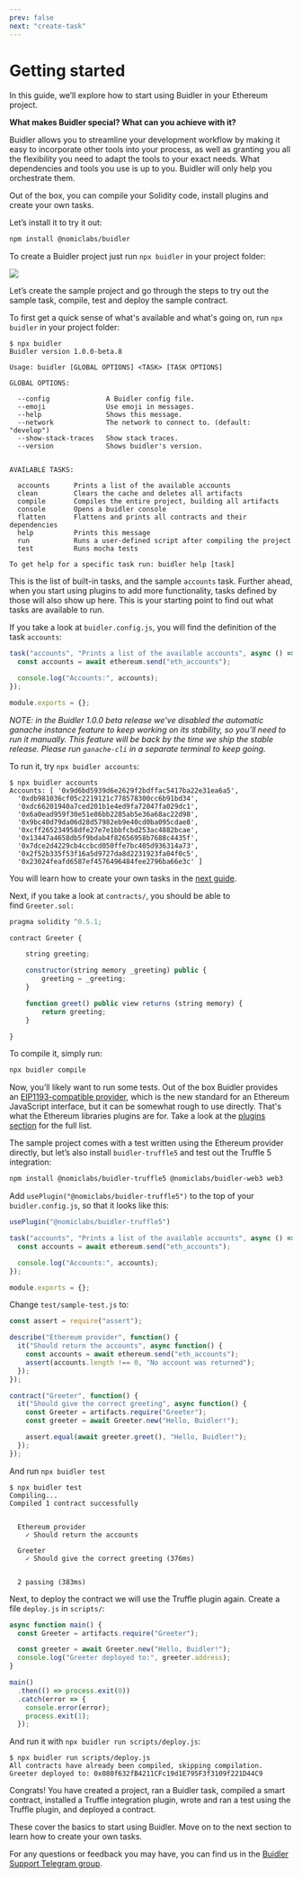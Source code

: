 ```yaml
---
prev: false
next: "create-task"
---
```


# Getting started

In this guide, we’ll explore how to start using Buidler in your Ethereum project.

**What makes Buidler special? What can you achieve with it?**

Buidler allows you to streamline your development workflow by making it easy to incorporate other tools into your process, as well as granting you all the flexibility you need to adapt the tools to your exact needs. What dependencies and tools you use is up to you. Buidler will only help you orchestrate them.

Out of the box, you can compile your Solidity code, install plugins and create your own tasks.

Let’s install it to try it out:

```bash
npm install @nomiclabs/buidler
```

To create a Buidler project just run `npx buidler` in your project folder:

![](https://cdn-images-1.medium.com/max/1600/1*Ri6bdhh0eIJTJT31dy6DhQ.png)

Let’s create the sample project and go through the steps to try out the sample task, compile, test and deploy the sample contract.

To first get a quick sense of what's available and what's going on, run `npx buidler` in your project folder:
```
$ npx buidler
Buidler version 1.0.0-beta.8

Usage: buidler [GLOBAL OPTIONS] <TASK> [TASK OPTIONS]

GLOBAL OPTIONS:

  --config              A Buidler config file.
  --emoji               Use emoji in messages.
  --help                Shows this message.
  --network             The network to connect to. (default: "develop")
  --show-stack-traces   Show stack traces.
  --version             Shows buidler's version.


AVAILABLE TASKS:

  accounts      Prints a list of the available accounts
  clean         Clears the cache and deletes all artifacts
  compile       Compiles the entire project, building all artifacts
  console       Opens a buidler console
  flatten       Flattens and prints all contracts and their dependencies
  help          Prints this message
  run           Runs a user-defined script after compiling the project
  test          Runs mocha tests

To get help for a specific task run: buidler help [task]
```

This is the list of built-in tasks, and the sample `accounts` task. Further ahead, when you start using plugins to add more functionality, tasks defined by those will also show up here. This is your starting point to find out what tasks are available to run. 

If you take a look at `buidler.config.js`, you will find the definition of the task `accounts`:

```js
task("accounts", "Prints a list of the available accounts", async () => {
  const accounts = await ethereum.send("eth_accounts");

  console.log("Accounts:", accounts);
});

module.exports = {};
```

_NOTE: in the Buidler 1.0.0 beta release we’ve disabled the automatic ganache instance feature to keep working on its stability, so you’ll need to run it manually. This feature will be back by the time we ship the stable release. Please run `ganache-cli` in a separate terminal to keep going._

To run it, try `npx buidler accounts`:

```
$ npx buidler accounts
Accounts: [ '0x9d6bd5939d6e2629f2bdffac5417ba22e31ea6a5',
  '0xdb981036cf05c2219121c778578300cc6b91bd34',
  '0xdc66201940a7ced201b1e4ed9fa72047fa029dc1',
  '0x6a0ead959f30e51e86bb2285ab5e36a68ac22d98',
  '0x9bc40d79da06d28d57982eb9e40cd0ba095cdae8',
  '0xcff265234958dfe27e7e1bbfcbd253ac4882bcae',
  '0x13447a4658db5f9bdab4f82656958b7688c4435f',
  '0x7dce2d4229cb4ccbcd050ffe7bc405d936314a73',
  '0x2f52b335f53f16a5d9727da8d2231923fa04f0c5',
  '0x23024feafd6587ef4576496484fee2796ba66e3c' ]
```

You will learn how to create your own tasks in the [next guide](/guides/create-task.md).

Next, if you take a look at `contracts/`, you should be able to find `Greeter.sol:`

```js
pragma solidity ^0.5.1;

contract Greeter {

    string greeting;

    constructor(string memory _greeting) public {
        greeting = _greeting;
    }

    function greet() public view returns (string memory) {
        return greeting;
    }

}
```

To compile it, simply run:

```bash
npx buidler compile
```

Now, you’ll likely want to run some tests. Out of the box Buidler provides an [EIP1193-compatible provider](https://eips.ethereum.org/EIPS/eip-1193), which is the new standard for an Ethereum JavaScript interface, but it can be somewhat rough to use directly. That's what the Ethereum libraries plugins are for. Take a look at the [plugins section](/plugins/) for the full list.

The sample project comes with a test written using the Ethereum provider directly, but let’s also install `buidler-truffle5` and test out the Truffle 5 integration:

```bash
npm install @nomiclabs/buidler-truffle5 @nomiclabs/buidler-web3 web3
```

Add `usePlugin("@nomiclabs/buidler-truffle5")` to the top of your `buidler.config.js`, so that it looks like this:
```js
usePlugin("@nomiclabs/buidler-truffle5")

task("accounts", "Prints a list of the available accounts", async () => {
  const accounts = await ethereum.send("eth_accounts");

  console.log("Accounts:", accounts);
});

module.exports = {};
```

Change `test/sample-test.js` to:

```js
const assert = require("assert");

describe("Ethereum provider", function() {
  it("Should return the accounts", async function() {
    const accounts = await ethereum.send("eth_accounts");
    assert(accounts.length !== 0, "No account was returned");
  });
});

contract("Greeter", function() {
  it("Should give the correct greeting", async function() {
    const Greeter = artifacts.require("Greeter");
    const greeter = await Greeter.new("Hello, Buidler!");

    assert.equal(await greeter.greet(), "Hello, Buidler!");
  });
});
```

And run `npx buidler test`

```
$ npx buidler test
Compiling...
Compiled 1 contract successfully


  Ethereum provider
    ✓ Should return the accounts

  Greeter
    ✓ Should give the correct greeting (376ms)


  2 passing (383ms)
```

Next, to deploy the contract we will use the Truffle plugin again. Create a file `deploy.js` in `scripts/`:

```js
async function main() {
  const Greeter = artifacts.require("Greeter");

  const greeter = await Greeter.new("Hello, Buidler!");
  console.log("Greeter deployed to:", greeter.address);
}

main()
  .then(() => process.exit(0))
  .catch(error => {
    console.error(error);
    process.exit(1);
  });
```
And run it with `npx buidler run scripts/deploy.js`:
```
$ npx buidler run scripts/deploy.js
All contracts have already been compiled, skipping compilation.
Greeter deployed to: 0x080f632fB4211CFc19d1E795F3f3109f221D44C9
```

Congrats! You have created a project, ran a Buidler task, compiled a smart contract, installed a Truffle integration plugin, wrote and ran a test using the Truffle plugin, and deployed a contract.

These cover the basics to start using Buidler. Move on to the next section to learn how to create your own tasks.

For any questions or feedback you may have, you can find us in the [Buidler Support Telegram group](http://t.me/BuidlerSupport).
